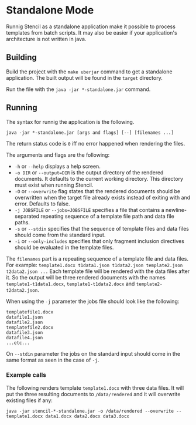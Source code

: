 # Standalone Mode

Runnig Stencil as a standalone application make it possible to process templates from batch scripts.
It may also be easier if your application's architecture is not written in java.

## Building

Build the project with the `make uberjar` command to get a standalone application. The built output will be found in the `target` directory.

Run the file with the `java -jar *-standalone.jar` command.

## Running

The syntax for runnig the application is the following.

`java -jar *-standalone.jar [args and flags] [--] [filenames ...]`

The return status code is `0` iff no error happened when rendering the files.

The arguments and flags are the following:

- `-h` or `--help` displays a help screen.
- `-o DIR` or `--output=DIR` is the output directory of the rendered documents. It defaults to the current working directory. This directory must exist when running Stencil.
- `-O` or `--overwrite` flag states that the rendered documents should be overwritten when the target file already exists instead of exiting with and error. Defaults to false.
- `-j JOBSFILE` or `--jobs=JOBSFILE` specifies a file that contains a newline-separated repeating sequence of a template file path and data file paths.
- `-s` or `--stdin` specifies that the sequence of template files and data files should come from the standard input.
- `-i` or `--only-includes` specifies that only fragment inclusion directives should be evaluated in the template files.

The `filenames` part is a repeating sequence of a template file and data files. For example: `template1.docx t1data1.json t1data2.json template2.json t2data2.json ...` Each template
file will be rendered with the data files after it. So the output will be three rendered documents with the names `template1-t1data1.docx`, `template1-t1data2.docx` and `template2-t2data2.json`.

When using the `-j` parameter the jobs file should look like the following:

```
templatefile1.docx
datafile1.json
datafile2.json
templatefile2.docx
datafile3.json
datafile4.json
...etc...
```

On `--stdin` parameter the jobs on the standard input should come in the same format as seen in the case of `-j`.

### Example calls

The following renders template `template1.docx` with three data files. It will put the three resulting documents to `/data/rendered` and it will overwrite existing files if any:

```
java -jar stencil-*-standalone.jar -o /data/rendered --overwrite -- template1.docx data1.docx data2.docx data3.docx
```

